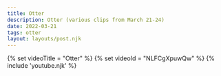 ```yaml
---
title: Otter
description: Otter (various clips from March 21-24)
date: 2022-03-21
tags: otter
layout: layouts/post.njk
---
```

{% set videoTitle = "Otter" %}
{% set videoId = "NLFCgXpuwQw" %}
{% include 'youtube.njk' %}